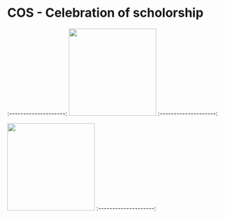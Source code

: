 # COS - Celebration of scholorship

:--------------------:
<img src="https://thumbs2.imgbox.com/ce/db/PKWyN9Gn_t.jpg" width="200">
:--------------------:


<img src="https://thumbs2.imgbox.com/2d/1c/R6EwhPrj_t.jpg" width="200">
:--------------------:
